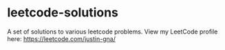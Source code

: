 # leetcode-solutions
A set of solutions to various leetcode problems.
View my LeetCode profile here: https://leetcode.com/justin-gna/
